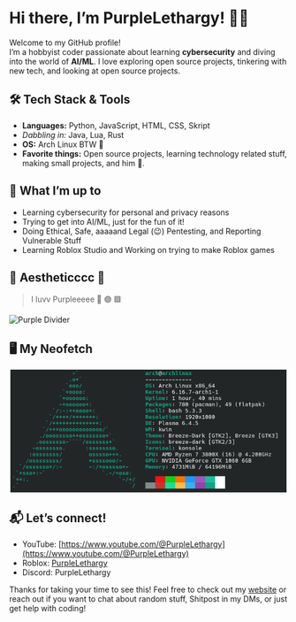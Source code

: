 # Hi there, I’m PurpleLethargy! 👋💜

Welcome to my GitHub profile!  
I’m a hobbyist coder passionate about learning **cybersecurity** and diving into the world of **AI/ML**. I love exploring open source projects, tinkering with new tech, and looking at open source projects.

## 🛠️ Tech Stack & Tools
- **Languages:** Python, JavaScript, HTML, CSS, Skript  
- *Dabbling in:* Java, Lua, Rust
- **OS:** Arch Linux BTW 🐧
- **Favorite things:** Open source projects, learning technology related stuff, making small projects, and him 💜.

## 🌱 What I’m up to
- Learning cybersecurity for personal and privacy reasons
- Trying to get into AI/ML, just for the fun of it!
- Doing Ethical, Safe, aaaaand Legal (😉) Pentesting, and Reporting Vulnerable Stuff
- Learning Roblox Studio and Working on trying to make Roblox games

## 💜 Aestheticccc 💅 
> I luvv Purpleeeee 💜 🟣 🟪

![Purple Divider](https://capsule-render.vercel.app/api?type=soft&color=310052&text=PurpleLethargy&height=100&fontColor=fff)

## 🖥️ My Neofetch

<p align="center">
  <img src="./assets/NeoFetch 9-21-25.png" alt="Neofetch" width="500">
</p>

## 📬 Let’s connect!
- YouTube: [https://www.youtube.com/@PurpleLethargy](https://www.youtube.com/@PurpleLethargy)
- Roblox: [PurpleLethargy](https://www.roblox.com/users/9420341245/profile)
- Discord: PurpleLethargy

Thanks for taking your time to see this! Feel free to check out my [website](https://PurpleLethargy.github.io/) or reach out if you want to chat about random stuff, Shitpost in my DMs, or just get help with coding!
